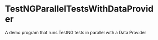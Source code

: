 # TestNGParallelTestsWithDataProvider
A demo program that runs TestNG tests in parallel with a Data Provider
